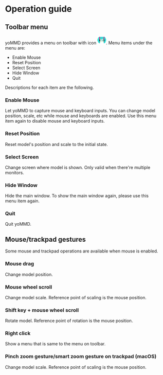 # Operation guide

## Toolbar menu

yoMMD provides a menu on toolbar with icon ![Application menu icon](../icons/statusicon.png).  Menu items under the menu are:

 - Enable Mouse
 - Reset Position
 - Select Screen
 - Hide Window
 - Quit

Descriptions for each item are the following.

### Enable Mouse

Let yoMMD to capture mouse and keyboard inputs.
You can change model position, scale, etc while mouse and keyboards are enabled.
Use this menu item again to disable mouse and keyboard inputs.

### Reset Position

Reset model's position and scale to the initial state.

### Select Screen

Change screen where model is shown.  Only valid when there're multiple monitors.

### Hide Window

Hide the main window.  To show the main window again, please use this menu item again.

### Quit

Quit yoMMD.


## Mouse/trackpad gestures

Some mouse and trackpad operations are available when mouse is enabled.

### Mouse drag

Change model position.

### Mouse wheel scroll

Change model scale.  Reference point of scaling is the mouse position.

### Shift key + mouse wheel scroll

Rotate model.  Reference point of rotation is the mouse position.

### Right click

Show a menu that is same to the menu on toolbar.

### Pinch zoom gesture/smart zoom gesture on trackpad (macOS)

Change model scale.  Reference point of scaling is the mouse position.
